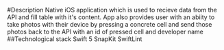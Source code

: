 #Description
Native iOS application which is used to recieve data from the API and fill table with it's content. App also provides user with an abiity to take photos with their device by pressing a concrete cell and send those photos back to the API with an id of pressed cell and developer name
##Technological stack
Swift 5
SnapKit
SwiftLint



